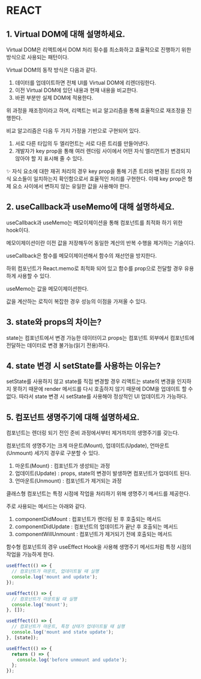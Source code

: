 # REACT

## 1. Virtual DOM에 대해 설명하세요.

Virtual DOM은 리액트에서 DOM 처리 횟수를 최소화하고 효율적으로 진행하기 위한 방식으로 사용되는 패턴이다.

Virtual DOM의 동작 방식은 다음과 같다.

1. 데이터를 업데이트하면 전체 UI를 Virtual DOM에 리렌더링한다.
2. 이전 Virtual DOM에 있던 내용과 현재 내용을 비교한다.
3. 바뀐 부분만 실제 DOM에 적용한다.

위 과정을 재조정이라고 하며, 리액트는 비교 알고리즘을 통해 효율적으로 재조정을 진행한다.

비교 알고리즘은 다음 두 가지 가정을 기반으로 구현되어 있다.

1. 서로 다른 타입의 두 엘리먼트는 서로 다른 트리를 만들어낸다.
2. 개발자가 key prop을 통해 여러 렌더링 사이에서 어떤 자식 엘리먼트가 변경되지 않아야 할 지 표시해 줄 수 있다.

✨ 자식 요소에 대한 재귀 처리의 경우 key prop을 통해 기존 트리와 변경된 트리의 자식 요소들이 일치하는지 확인함으로서 효율적인 처리를 구현한다. 이때 key prop은 형제 요소 사이에서 변하지 않는 유일한 값을 사용해야 한다.

## 2. useCallback과 useMemo에 대해 설명하세요.

useCallback과 useMemo는 메모이제이션을 통해 컴포넌트를 최적화 하기 위한 hook이다.

메모이제이션이란 이전 값을 저장해두어 동일한 계산의 반복 수행을 제거하는 기술이다.

useCallback은 함수를 메모이제이션해서 함수의 재선언을 방지한다.

하위 컴포넌트가 React.memo로 최적화 되어 있고 함수를 prop으로 전달할 경우 유용하게 사용할 수 있다.

useMemo는 값을 메모이제이션한다.

값을 계산하는 로직이 복잡한 경우 성능의 이점을 가져올 수 있다.

## 3. state와 props의 차이는?

state는 컴포넌트에서 변경 가능한 데이터이고 props는 컴포넌트 외부에서 컴포넌트에 전달하는 데이터로 변경 불가능(읽기 전용)하다.

## 4. state 변경 시 setState를 사용하는 이유는?

setState를 사용하지 않고 state를 직접 변경할 경우 리액트는 state의 변경을 인지하지 못하기 때문에 render 메서드를 다시 호출하지 않기 때문에 DOM을 업데이트 할 수 없다. 따라서 state 변경 시 setState를 사용해야 정상적인 UI 업데이트가 가능하다.

## 5. 컴포넌트 생명주기에 대해 설명하세요.

컴포넌트는 렌더링 되기 전인 준비 과정에서부터 제거까지의 생명주기를 갖는다.

컴포넌트의 생명주기는 크게 마운트(Mount), 업데이트(Update), 언마운트(Unmount) 세가지 경우로 구분할 수 있다.

1. 마운트(Mount) : 컴포넌트가 생성되는 과정
2. 업데이트(Update) : props, state의 변경이 발생하면 컴포넌트가 업데이트 된다.
3. 언마운트(Unmount) : 컴포넌트가 제거되는 과정

클래스형 컴포넌트는 특정 시점에 작업을 처리하기 위해 생명주기 메서드를 제공한다.

주로 사용되는 메서드는 아래와 같다.

1. componentDidMount : 컴포넌트가 렌더링 된 후 호출되는 메서드
2. componentDidUpdate : 컴포넌트의 업데이트가 끝난 후 호출되는 메서드
3. componentWillUnmount : 컴포넌트가 제거되기 전에 호출되는 메서드

함수형 컴포넌트의 경우 useEffect Hook을 사용해 생명주기 메서드처럼 특정 시점의 작업을 가능하게 한다.

```js
useEffect(() => {
  // 컴포넌트가 마운트, 업데이트될 때 실행
  console.log('mount and update');
});

useEffect(() => {
  // 컴포넌트가 마운트될 때 실행
  console.log('mount');
}, []);

useEffect(() => {
  // 컴포넌트가 마운트, 특정 상태가 업데이트될 때 실행
  console.log('mount and state update');
}, [state]);

useEffect(() => {
  return () => {
    console.log('before unmount and update');
  };
});
```
